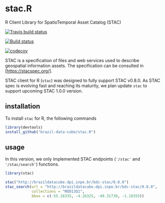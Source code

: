 # stac.R
R Client Library for SpatioTemporal Asset Catalog (STAC)

[![Travis build status](https://travis-ci.com/OldLipe/stac.R.svg?branch=master)](https://travis-ci.com/OldLipe/stac.R)

[![Build status](https://ci.appveyor.com/api/projects/status/73w7h6u46l1587jj?svg=true)](https://ci.appveyor.com/project/OldLipe/stac-r)


[![codecov](https://codecov.io/gh/OldLipe/stac.R/branch/master/graph/badge.svg)](https://codecov.io/gh/OldLipe/stac.R)




STAC is a specification of files and web services used to describe geospatial information assets.
The specification can be consulted in [https://stacspec.org/].

STAC client for R (`stac`) was designed to fully support STAC v0.8.0. 
As STAC spec is evolving fast and reaching its maturity, we plan update `stac` to support upcoming STAC 1.0.0 version.

## installation

To install `stac` for R, the following commands 

```R
library(devtools)
install_github("brazil-data-cube/stac.R")
```

## usage

In this version, we only implemented STAC endpoints (`'/stac'` and `'/stac/search'`) functions.

```R
library(stac)

stac("http://brazildatacube.dpi.inpe.br/bdc-stac/0.8.0")
stac_search(url = "http://brazildatacube.dpi.inpe.br/bdc-stac/0.8.0",
            collections = "MOD13Q1",
            bbox = c(-55.16335, -4.26325, -49.31739, -1.18355))
```
